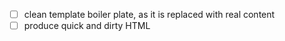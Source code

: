 - [ ] clean template boiler plate, as it is replaced with real content
- [ ] produce quick and dirty HTML